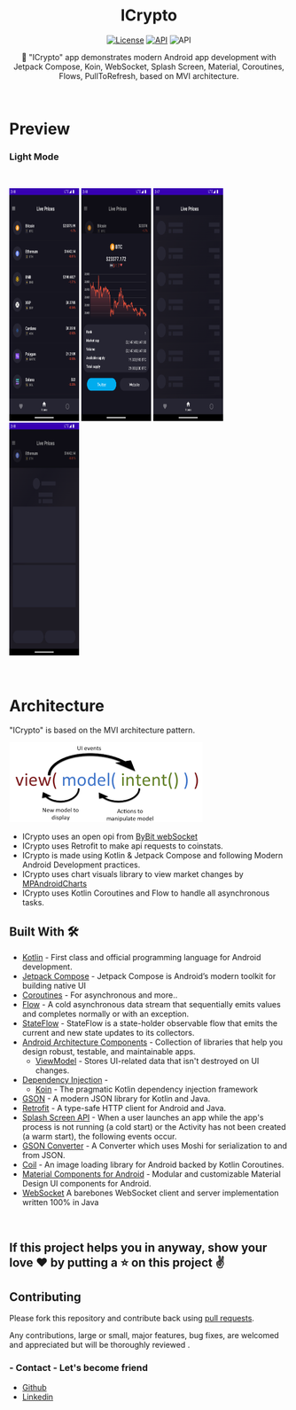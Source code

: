 <h1 align="center">ICrypto</h1>
<p align="center">
  <a href="https://www.android.com"><img alt="License" src="https://img.shields.io/badge/platform-Android-yellow.svg"/></a>
  <a href="https://android-arsenal.com/api?level=21"><img alt="API" src="https://img.shields.io/badge/API-21%2B-brightgreen.svg?style=flat"/></a>
  <img alt="API" src="https://github.com/wisnukurniawan/Compose-ToDo/actions/workflows/build.yml/badge.svg"/>
</p>

<p align="center">
🎯 "ICrypto" app demonstrates modern Android app development with Jetpack Compose, Koin, WebSocket, Splash Screen, Material, Coroutines, Flows, PullToRefresh, based on MVI architecture. 
</p>
</br>

# Preview
### Light Mode
</br>
<p align="left">
 <a><img width="25%" height="420px"  src="preview/crypto_list.png"></a>
 <a><img width="25%" height="420px"  src="preview/crypto_detials.png"></a>
 <a><img width="25%" height="420px"  src="preview/crypto_list_shimmer.png"></a>
  <a><img width="25%" height="420px"  src="preview/crypto_detials_shimmer.png"></a>
</p>
</br>

# Architecture

"ICrypto" is based on the MVI architecture pattern.

<img src="/preview/mvi-pattern.png"/>

- ICrypto uses an open opi from [ByBit webSocket](https://www.bybit.com/)
- ICrypto uses Retrofit to make api requests to coinstats.
- ICrypto is made using Kotlin & Jetpack Compose and following Modern Android Development practices.
- ICrypto uses chart visuals library to view market changes by [MPAndroidCharts](https://github.com/PhilJay/MPAndroidChart)
- ICrypto uses Kotlin Coroutines and Flow to handle all asynchronous tasks.

## Built With 🛠
- [Kotlin](https://kotlinlang.org/) - First class and official programming language for Android development.
- [Jetpack Compose](https://developer.android.com/jetpack/compose) - Jetpack Compose is Android’s modern toolkit for building native UI
- [Coroutines](https://kotlinlang.org/docs/reference/coroutines-overview.html) - For asynchronous and more..
- [Flow](https://kotlin.github.io/kotlinx.coroutines/kotlinx-coroutines-core/kotlinx.coroutines.flow/-flow/) - A cold asynchronous data stream that sequentially emits values and completes normally or with an exception.
- [StateFlow](https://developer.android.com/kotlin/flow/stateflow-and-sharedflow) - StateFlow is a state-holder observable flow that emits the current and new state updates to its collectors.
- [Android Architecture Components](https://developer.android.com/topic/libraries/architecture) - Collection of libraries that help you design robust, testable, and maintainable apps.
    - [ViewModel](https://developer.android.com/topic/libraries/architecture/viewmodel) - Stores UI-related data that isn't destroyed on UI changes.
- [Dependency Injection](https://developer.android.com/training/dependency-injection) -
    - [Koin](https://insert-koin.io/) - The pragmatic Kotlin dependency injection framework
- [GSON](https://github.com/google/gson) - A modern JSON library for Kotlin and Java.
- [Retrofit](https://square.github.io/retrofit/) - A type-safe HTTP client for Android and Java.
- [Splash Screen API](https://developer.android.com/develop/ui/views/launch/splash-screen) - When a user launches an app while the app's process is not running (a cold start) or the Activity has not been created (a warm start), the following events occur.
- [GSON Converter](https://github.com/square/retrofit/tree/master/retrofit-converters/gson) - A Converter which uses Moshi for serialization to and from JSON.
- [Coil](https://github.com/coil-kt/coil) - An image loading library for Android backed by Kotlin Coroutines.
- [Material Components for Android](https://github.com/material-components/material-components-android) - Modular and customizable Material Design UI components for Android.
- [WebSocket](https://github.com/TooTallNate/Java-WebSocket) A barebones WebSocket client and server implementation written 100% in Java

<br>


## If this project helps you in anyway, show your love :heart: by putting a :star: on this project :v:

## Contributing

Please fork this repository and contribute back using
[pull requests](https://github.com/hamidfathi1998/ToDo/Icrypto).

Any contributions, large or small, major features, bug fixes, are welcomed and appreciated
but will be thoroughly reviewed .

### - Contact - Let's become friend
- [Github](https://github.com/hamidfathi1998)
- [Linkedin](https://www.linkedin.com/in/hamidfathi1998/)
